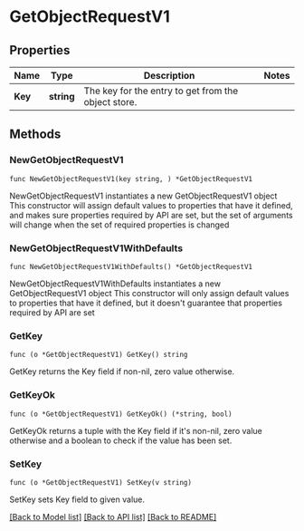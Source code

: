 # GetObjectRequestV1

## Properties

Name | Type | Description | Notes
------------ | ------------- | ------------- | -------------
**Key** | **string** | The key for the entry to get from the object store. | 

## Methods

### NewGetObjectRequestV1

`func NewGetObjectRequestV1(key string, ) *GetObjectRequestV1`

NewGetObjectRequestV1 instantiates a new GetObjectRequestV1 object
This constructor will assign default values to properties that have it defined,
and makes sure properties required by API are set, but the set of arguments
will change when the set of required properties is changed

### NewGetObjectRequestV1WithDefaults

`func NewGetObjectRequestV1WithDefaults() *GetObjectRequestV1`

NewGetObjectRequestV1WithDefaults instantiates a new GetObjectRequestV1 object
This constructor will only assign default values to properties that have it defined,
but it doesn't guarantee that properties required by API are set

### GetKey

`func (o *GetObjectRequestV1) GetKey() string`

GetKey returns the Key field if non-nil, zero value otherwise.

### GetKeyOk

`func (o *GetObjectRequestV1) GetKeyOk() (*string, bool)`

GetKeyOk returns a tuple with the Key field if it's non-nil, zero value otherwise
and a boolean to check if the value has been set.

### SetKey

`func (o *GetObjectRequestV1) SetKey(v string)`

SetKey sets Key field to given value.



[[Back to Model list]](../README.md#documentation-for-models) [[Back to API list]](../README.md#documentation-for-api-endpoints) [[Back to README]](../README.md)


